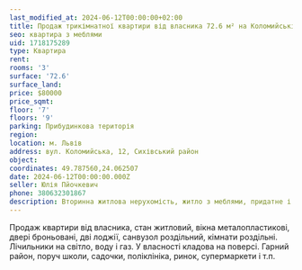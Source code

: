 ```yaml
---
last_modified_at: 2024-06-12T00:00:00+02:00
title: Продаж трикімнатної квартири від власника 72.6 м² на Коломийській
seo: квартира з меблями
uid: 1718175289
type: Квартира
rent:
rooms: '3'
surface: '72.6'
surface_land:
price: $80000
price_sqmt:
floor: '7'
floors: '9'
parking: Прибудинкова територія
region:
location: м. Львів
address: вул. Коломийська, 12, Сихівський район
object:
coordinates: 49.787560,24.062507
date: 2024-06-12T00:00:00.000Z
seller: Юлія Пйочкевич
phone: 380632301867
description: Вторинна житлова нерухомість, житло з меблями, придатне і готове для проживання
---
```


Продаж квартири від власника, стан житловий, вікна металопластикові, двері броньовані, дві лоджії, санвузол роздільний, кімнати роздільні. Лічильники на світло, воду і газ. У власності кладова на поверсі. Гарний район, поруч школи, садочки, поліклініка, ринок, супермаркети і т.п.
